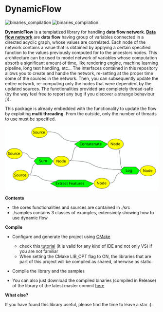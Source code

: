 # DynamicFlow

![binaries_compilation](https://github.com/andreacasalino/DynamicFlow/actions/workflows/installArtifacts.yml/badge.svg)
![binaries_compilation](https://github.com/andreacasalino/DynamicFlow/actions/workflows/runTests.yml/badge.svg)

**DynamicFlow** is a templatized library for handling **data flow network**.
[**Data flow network**](https://en.wikipedia.org/wiki/Data-flow_diagram) are **data flow** having group of variables connected in a directed acyclic graph, whose values are correlated.
Each node of the network contains a value that is obtained by applying a certain specified function to the values previously computed for to the ancestors nodes.
This architecture can be used to model network of variables whose computation absorb a significant amount of time, like rendering engine, machine learning pipeline, long text handling, etc...
The interfaces contained in this repository allows you to create and handle the network, re-setting at the proper time some of the sources in the network.
Then, you can subsequently update the entire network, re-computing only the nodes that were dependent by the updated sources.
The functionalities provided are completely thread-safe (by the way feel free to report any bug if you discover a strange behaviour ;)).

This package is already embedded with the functionality to update the flow by exploiting **multi threading**. From the outside, only the number of threads to use
must be specified.

![How a data flow looks like:](Readme-picture.svg)

**Contents**

 * the cores functionalities and sources are contained in ./src
 * ./samples contains 3 classes of examples, extensively showing how to use dynamic flow

**Compile**
   
 * Configure and generate the project using [CMake](https://cmake.org)

   * check this [tutorial](https://www.youtube.com/watch?v=LxHV-KNEG3k) (it is valid for any kind of IDE and not only VS) if you are not familiar
   * When setting the CMake LIB_OPT flag to ON, the libraries that are part of this project will be compiled as shared, otherwise as static. 
	  
 * Compile the library and the samples

 * You can also just download the compiled binaries (compiled in Release) of the library of the latest master commit [here](https://github.com/andreacasalino/DynamicFlow/actions) 
 
**What else?**

If you have found this library useful, please find the time to leave a star :).
